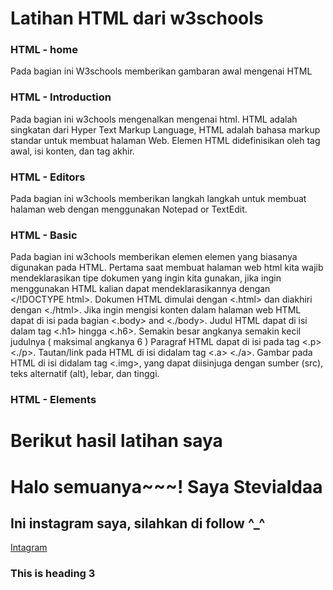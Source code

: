 # Latihan HTML dari w3schools
### HTML - home 
Pada bagian ini W3schools memberikan gambaran awal mengenai HTML 
### HTML - Introduction
Pada bagian ini w3chools mengenalkan mengenai html. HTML adalah singkatan dari Hyper Text Markup Language, HTML adalah bahasa markup standar untuk membuat halaman Web. Elemen HTML didefinisikan oleh tag awal, isi konten, dan tag akhir.
### HTML - Editors 
Pada bagian ini w3chools memberikan langkah langkah untuk membuat halaman web dengan menggunakan Notepad or TextEdit. 
### HTML - Basic 
Pada bagian ini w3chools memberikan elemen elemen yang biasanya digunakan pada HTML. Pertama saat membuat halaman web html kita wajib mendeklarasikan tipe dokumen yang ingin kita gunakan, jika ingin menggunakan HTML kalian dapat mendeklarasikannya dengan </!DOCTYPE html>. Dokumen HTML dimulai dengan <.html> dan diakhiri dengan <./html>. Jika ingin mengisi konten dalam halaman web HTML dapat di isi pada bagian <.body> and <./body>. Judul HTML dapat di isi dalam tag <.h1> hingga <.h6>. Semakin besar angkanya semakin kecil judulnya ( maksimal angkanya 6 )
Paragraf HTML dapat di isi pada tag <.p> <./p>. Tautan/link pada HTML di isi didalam tag <.a> <./a>. Gambar pada HTML di isi didalam tag <.img>, yang dapat diisinjuga dengan sumber (src), teks alternatif (alt), lebar, dan tinggi.
### HTML - Elements

# Berikut hasil latihan saya 
<!DOCTYPE html>
<html>
<body>
<h1>Halo semuanya~~~! Saya Stevialdaa</h1>
<h2>Ini instagram saya, silahkan di follow ^_^</h2>
    <a href="https://www.instagram.com/aping_stev)">Intagram</a>
<h3>This is heading 3</h3>
</body>
</html>

